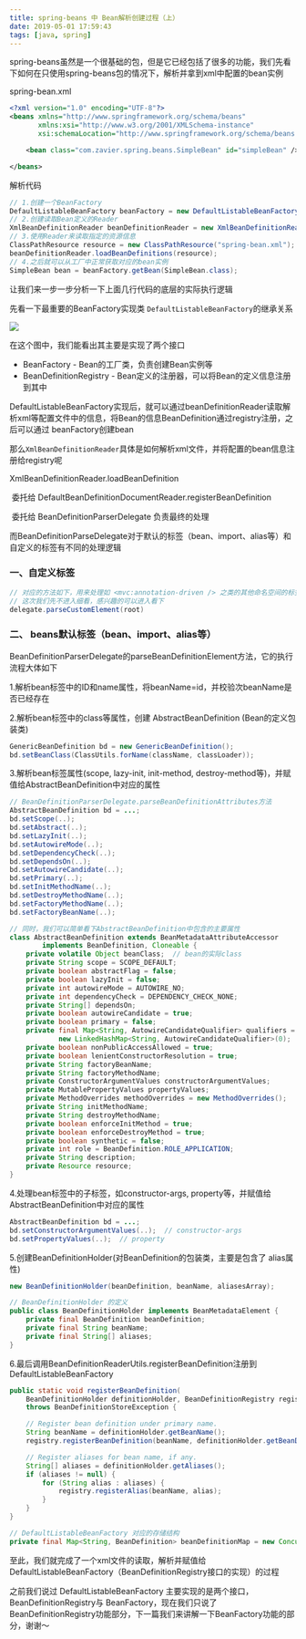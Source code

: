 ```yaml
---
title: spring-beans 中 Bean解析创建过程（上）
date: 2019-05-01 17:59:43
tags: [java, spring]
---
```




spring-beans虽然是一个很基础的包，但是它已经包括了很多的功能，我们先看下如何在只使用spring-beans包的情况下，解析并拿到xml中配置的bean实例

spring-bean.xml

```xml
<?xml version="1.0" encoding="UTF-8"?>
<beans xmlns="http://www.springframework.org/schema/beans"
       xmlns:xsi="http://www.w3.org/2001/XMLSchema-instance"
       xsi:schemaLocation="http://www.springframework.org/schema/beans 			                http://www.springframework.org/schema/beans/spring-beans.xsd">

    <bean class="com.zavier.spring.beans.SimpleBean" id="simpleBean" />

</beans>
```

解析代码

```java
// 1.创建一个BeanFactory
DefaultListableBeanFactory beanFactory = new DefaultListableBeanFactory();
// 2.创建读取Bean定义的Reader
XmlBeanDefinitionReader beanDefinitionReader = new XmlBeanDefinitionReader(beanFactory);
// 3.使用Reader来读取指定的资源信息
ClassPathResource resource = new ClassPathResource("spring-bean.xml");
beanDefinitionReader.loadBeanDefinitions(resource);
// 4.之后就可以从工厂中正常获取对应的bean实例
SimpleBean bean = beanFactory.getBean(SimpleBean.class);
```

<!-- more -->

让我们来一步一步分析一下上面几行代码的底层的实际执行逻辑

先看一下最重要的BeanFactory实现类 `DefaultListableBeanFactory`的继承关系

![](/images/DefaultListableBeanFactory.png)

在这个图中，我们能看出其主要是实现了两个接口

- BeanFactory  - Bean的工厂类，负责创建Bean实例等
- BeanDefinitionRegistry - Bean定义的注册器，可以将Bean的定义信息注册到其中

DefaultListableBeanFactory实现后，就可以通过beanDefinitionReader读取解析xml等配置文件中的信息，将Bean的信息BeanDefinition通过registry注册，之后可以通过 beanFactory创建bean



那么`XmlBeanDefinitionReader`具体是如何解析xml文件，并将配置的bean信息注册给registry呢

XmlBeanDefinitionReader.loadBeanDefinition

​    委托给 DefaultBeanDefinitionDocumentReader.registerBeanDefinition

​        委托给 BeanDefinitionParserDelegate 负责最终的处理



而BeanDefinitionParseDelegate对于默认的标签（bean、import、alias等）和自定义的标签有不同的处理逻辑

### 一、自定义标签

```java
// 对应的方法如下，用来处理如 <mvc:annotation-driven /> 之类的其他命名空间的标签
// 这次我们先不进入细看，感兴趣的可以进入看下
delegate.parseCustomElement(root)
```



### 二、 beans默认标签（bean、import、alias等）

BeanDefinitionParserDelegate的parseBeanDefinitionElement方法，它的执行流程大体如下

1.解析bean标签中的ID和name属性，将beanName=id，并校验次beanName是否已经存在

2.解析bean标签中的class等属性，创建 AbstractBeanDefinition (Bean的定义包装类)

```java
GenericBeanDefinition bd = new GenericBeanDefinition();
bd.setBeanClass(ClassUtils.forName(className, classLoader));
```

3.解析bean标签属性(scope, lazy-init, init-method, destroy-method等)，并赋值给AbstractBeanDefinition中对应的属性

```java
// BeanDefinitionParserDelegate.parseBeanDefinitionAttributes方法
AbstractBeanDefinition bd = ...;
bd.setScope(..);
bd.setAbstract(..);
bd.setLazyInit(..);
bd.setAutowireMode(..);
bd.setDependencyCheck(..);
bd.setDependsOn(..);
bd.setAutowireCandidate(..);
bd.setPrimary(..);
bd.setInitMethodName(..);
bd.setDestroyMethodName(..);
bd.setFactoryMethodName(..);
bd.setFactoryBeanName(..);

// 同时，我们可以简单看下AbstractBeanDefinition中包含的主要属性
class AbstractBeanDefinition extends BeanMetadataAttributeAccessor
		implements BeanDefinition, Cloneable {
    private volatile Object beanClass;  // bean的实际class
    private String scope = SCOPE_DEFAULT;
    private boolean abstractFlag = false;
    private boolean lazyInit = false;
    private int autowireMode = AUTOWIRE_NO;
    private int dependencyCheck = DEPENDENCY_CHECK_NONE;
    private String[] dependsOn;
    private boolean autowireCandidate = true;
    private boolean primary = false;
    private final Map<String, AutowireCandidateQualifier> qualifiers =
    		new LinkedHashMap<String, AutowireCandidateQualifier>(0);
    private boolean nonPublicAccessAllowed = true;
    private boolean lenientConstructorResolution = true;
    private String factoryBeanName;
    private String factoryMethodName;
    private ConstructorArgumentValues constructorArgumentValues;
    private MutablePropertyValues propertyValues;
    private MethodOverrides methodOverrides = new MethodOverrides();
    private String initMethodName;
    private String destroyMethodName;
    private boolean enforceInitMethod = true;
    private boolean enforceDestroyMethod = true;
    private boolean synthetic = false;
    private int role = BeanDefinition.ROLE_APPLICATION;
    private String description;
    private Resource resource;    
}
```

4.处理bean标签中的子标签，如constructor-args, property等，并赋值给AbstractBeanDefinition中对应的属性

```java
AbstractBeanDefinition bd = ...;
bd.setConstructorArgumentValues(..);  // constructor-args
bd.setPropertyValues(..);  // property
```

5.创建BeanDefinitionHolder(对BeanDefinition的包装类，主要是包含了 alias属性)

```java
new BeanDefinitionHolder(beanDefinition, beanName, aliasesArray);

// BeanDefinitionHolder 的定义
public class BeanDefinitionHolder implements BeanMetadataElement {
    private final BeanDefinition beanDefinition;
    private final String beanName;
    private final String[] aliases;
}
```

6.最后调用BeanDefinitionReaderUtils.registerBeanDefinition注册到DefaultListableBeanFactory

```java
public static void registerBeanDefinition(
    BeanDefinitionHolder definitionHolder, BeanDefinitionRegistry registry)
    throws BeanDefinitionStoreException {

    // Register bean definition under primary name.
    String beanName = definitionHolder.getBeanName();
    registry.registerBeanDefinition(beanName, definitionHolder.getBeanDefinition());

    // Register aliases for bean name, if any.
    String[] aliases = definitionHolder.getAliases();
    if (aliases != null) {
        for (String alias : aliases) {
            registry.registerAlias(beanName, alias);
        }
    }
}

// DefaultListableBeanFactory 对应的存储结构
private final Map<String, BeanDefinition> beanDefinitionMap = new ConcurrentHashMap<>(256);
```



至此，我们就完成了一个xml文件的读取，解析并赋值给DefaultListableBeanFactory（BeanDefinitionRegistry接口的实现）的过程

之前我们说过 DefaultListableBeanFactory 主要实现的是两个接口，BeanDefinitionRegistry与 BeanFactory，现在我们只说了BeanDefinitionRegistry功能部分，下一篇我们来讲解一下BeanFactory功能的部分，谢谢～
